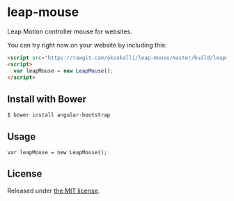 # leap-mouse

Leap Motion controller mouse for websites.

You can try right now on your website by including this:

```html
<script src="https://rawgit.com/aksakalli/leap-mouse/master/build/leapmouse-bundle.min.js"></script>
<script>
  var leapMouse = new LeapMouse();
</script>
```


## Install with Bower

```
$ bower install angular-bootstrap
```

## Usage

```
var leapMouse = new LeapMouse();
```
## License

Released under [the MIT license](LICENSE).
